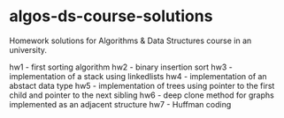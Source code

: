 # algos-ds-course-solutions
Homework solutions for Algorithms &amp; Data Structures course in an university.

hw1 - first sorting algorithm
hw2 - binary insertion sort
hw3 - implementation of a stack using linkedlists
hw4 - implementation of an abstact data type
hw5 - implementation of trees using pointer to the first child and pointer to the next sibling
hw6 - deep clone method for graphs implemented as an adjacent structure
hw7 - Huffman coding
